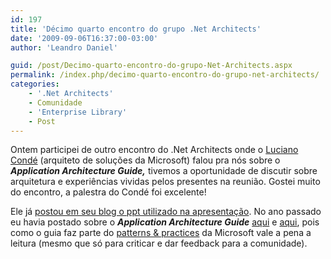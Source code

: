 ```yaml
---
id: 197
title: 'Décimo quarto encontro do grupo .Net Architects'
date: '2009-09-06T16:37:00-03:00'
author: 'Leandro Daniel'

guid: /post/Decimo-quarto-encontro-do-grupo-Net-Architects.aspx
permalink: /index.php/decimo-quarto-encontro-do-grupo-net-architects/
categories:
    - '.Net Architects'
    - Comunidade
    - 'Enterprise Library'
    - Post
---
```


Ontem participei de outro encontro do .Net Architects onde o [Luciano Condé](http://blogs.msdn.com/conde/) (arquiteto de soluções da Microsoft) falou pra nós sobre o ***Application Architecture Guide,*** tivemos a oportunidade de discutir sobre arquitetura e experiências vividas pelos presentes na reunião. Gostei muito do encontro, a palestra do Condé foi excelente!

Ele já [postou em seu blog o ppt utilizado na apresentação](http://blogs.msdn.com/conde/archive/2009/09/06/palestra-sobre-apparchguide-2-0-na-comunidade-net-architects). No ano passado eu havia postado sobre o ***Application Architecture Guide*** [aqui](/index.php/Application-Architecture-Guide-20-(beta-2)) e [aqui](/index.php/Application-Architecture-Guide-20-(release-final)), pois como o guia faz parte do [patterns &amp; practices](http://msdn.microsoft.com/en-us/practices/default) da Microsoft vale a pena a leitura (mesmo que só para criticar e dar feedback para a comunidade).